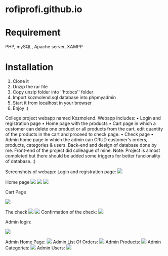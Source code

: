 # rofiprofi.github.io
# Requirement
PHP, mySQL, Apache server, XAMPP

# Installation
1. Clone it
2. Unzip the rar file
3. Copy unzip folder into ''htdocs'' folder
4. Import kozmolend.sql database into phpmyadmin
5. Start it from localhost in your browser
6. Enjoy :)


College project webapp named Kozmolend. Webapp includes:
•	Login and registration page
•	Home page with the products
•	Cart page in which a customer can delete one product or all products from the cart, edit quantity of the products in the cart and proceed to check page.
•	Check page
•	Admin home page in which the admin can CRUD customer's orders, products, categories & users.
Back-end and design of database done by me.
Front-end of the project did colleague of mine.
Note: Project is almost completed but there should be added some triggers for better funcionality of database. :)

Screenshots of webapp:
Login and registration page:
![](kozmolend-ss/loginRegistration.JPG)

Home page
![](kozmolend-ss/homepage.JPG)
![](kozmolend-ss/homepage-center.JPG)
![](kozmolend-ss/homepage-bottom.JPG)

Cart Page

![](kozmolend-ss/cart.JPG)

The check
![](kozmolend-ss/check.JPG)	
![](kozmolend-ss/check.-bottom.JPG)
Confirmation of the check:
![](kozmolend-ss/check-final.JPG)

Admin login:

![](kozmolend-ss/admin.JPG)	

Admin Home Page:
![](kozmolend-ss/admin-pocetna.JPG)
Admin List Of Orders:
![](kozmolend-ss/admin-narudzbenice.JPG)
Admin Products:
![](kozmolend-ss/admin-proizvodi.JPG)
Admin Categories:
![](kozmolend-ss/admin-kategorije.JPG)
Admin Users:
![](kozmolend-ss/admin-korisnici.JPG)

